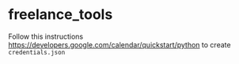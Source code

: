 # freelance_tools

Follow this instructions https://developers.google.com/calendar/quickstart/python to create `credentials.json`
